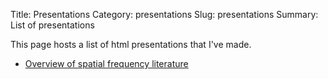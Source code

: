 Title: Presentations
Category: presentations
Slug: presentations
Summary: List of presentations

This page hosts a list of html presentations that I've made.

- [Overview of spatial frequency literature]({filename}/presentations/2017-07-24_lab_mtg.html)
